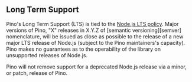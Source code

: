 ## Long Term Support
<a id="lts"></a>

Pino's Long Term Support (LTS) is tied to the
[Node.js LTS policy](https://github.com/nodejs/Release). Major versions of
Pino, "X" releases in X.Y.Z of [semantic versioning][semver] nomenclature, will
be issued as close as possible to the release of a new major LTS release of
Node.js (subject to the Pino maintainers's capacity). Pino makes no guarantees
as to the operability of the library on unsupported releases of Node.js.

Pino will not remove support for a deprecated Node.js release via a minor,
or patch, release of Pino.
